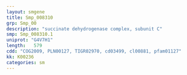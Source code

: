 ```yaml
---
layout: smgene
title: Smp_008310
grp: Smp_00
description: "succinate dehydrogenase complex, subunit C"
smp: Smp_008310.1
uniprot: "G4V7H1"
length:   579
cdd: "COG2009, PLN00127, TIGR02970, cd03499, cl00881, pfam01127"
kk: K00236
categories: sm
---
```


